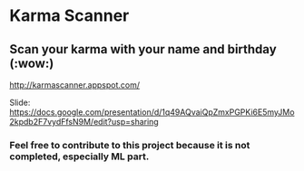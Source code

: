 # Karma Scanner
## Scan your karma with your name and birthday (:wow:)

http://karmascanner.appspot.com/

Slide: https://docs.google.com/presentation/d/1q49AQvaiQpZmxPGPKi6E5myJMo2kpdb2F7vydFfsN9M/edit?usp=sharing

### Feel free to contribute to this project because it is not completed, especially ML part.
